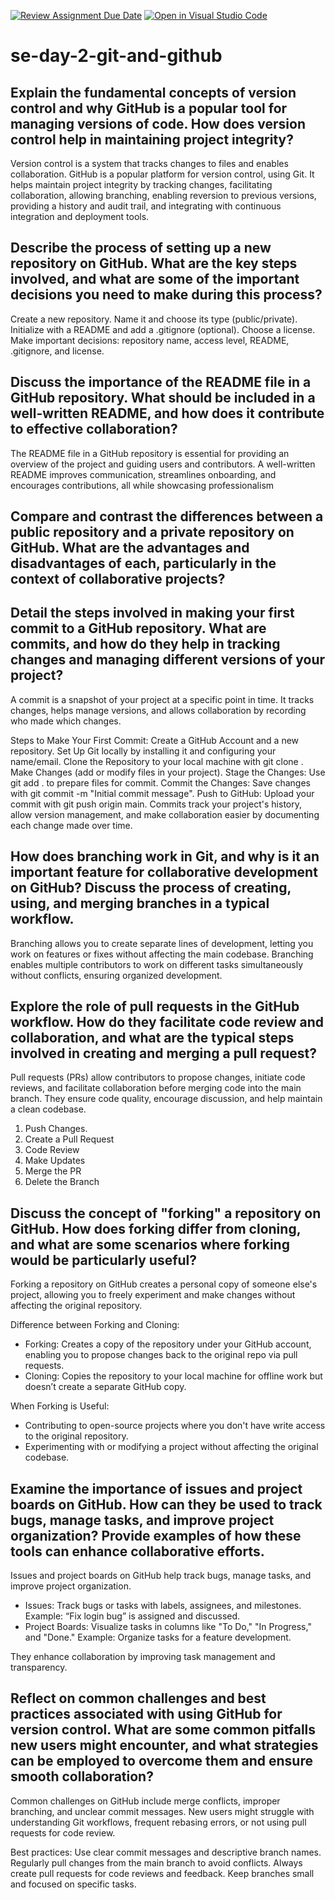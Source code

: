 [![Review Assignment Due Date](https://classroom.github.com/assets/deadline-readme-button-22041afd0340ce965d47ae6ef1cefeee28c7c493a6346c4f15d667ab976d596c.svg)](https://classroom.github.com/a/8wgCKhpZ)
[![Open in Visual Studio Code](https://classroom.github.com/assets/open-in-vscode-2e0aaae1b6195c2367325f4f02e2d04e9abb55f0b24a779b69b11b9e10269abc.svg)](https://classroom.github.com/online_ide?assignment_repo_id=18943962&assignment_repo_type=AssignmentRepo)
# se-day-2-git-and-github
## Explain the fundamental concepts of version control and why GitHub is a popular tool for managing versions of code. How does version control help in maintaining project integrity?
Version control is a system that tracks changes to files and enables collaboration. GitHub is a popular platform for version control, using Git. It helps maintain project integrity by tracking changes, facilitating collaboration, allowing branching, enabling reversion to previous versions, providing a history and audit trail, and integrating with continuous integration and deployment tools.
## Describe the process of setting up a new repository on GitHub. What are the key steps involved, and what are some of the important decisions you need to make during this process?
Create a new repository.
Name it and choose its type (public/private).
Initialize with a README and add a .gitignore (optional).
Choose a license.
Make important decisions: repository name, access level, README, .gitignore, and license.
## Discuss the importance of the README file in a GitHub repository. What should be included in a well-written README, and how does it contribute to effective collaboration?
The README file in a GitHub repository is essential for providing an overview of the project and guiding users and contributors. A well-written README improves communication, streamlines onboarding, and encourages contributions, all while showcasing professionalism
## Compare and contrast the differences between a public repository and a private repository on GitHub. What are the advantages and disadvantages of each, particularly in the context of collaborative projects?

## Detail the steps involved in making your first commit to a GitHub repository. What are commits, and how do they help in tracking changes and managing different versions of your project?
A commit is a snapshot of your project at a specific point in time. It tracks changes, helps manage versions, and allows collaboration by recording who made which changes.

Steps to Make Your First Commit:
Create a GitHub Account and a new repository.
Set Up Git locally by installing it and configuring your name/email.
Clone the Repository to your local machine with git clone <repository-url>.
Make Changes (add or modify files in your project).
Stage the Changes: Use git add . to prepare files for commit.
Commit the Changes: Save changes with git commit -m "Initial commit message".
Push to GitHub: Upload your commit with git push origin main.
Commits track your project's history, allow version management, and make collaboration easier by documenting each change made over time.

## How does branching work in Git, and why is it an important feature for collaborative development on GitHub? Discuss the process of creating, using, and merging branches in a typical workflow.
Branching allows you to create separate lines of development, letting you work on features or fixes without affecting the main codebase. Branching enables multiple contributors to work on different tasks simultaneously without conflicts, ensuring organized development.

## Explore the role of pull requests in the GitHub workflow. How do they facilitate code review and collaboration, and what are the typical steps involved in creating and merging a pull request?
Pull requests (PRs) allow contributors to propose changes, initiate code reviews, and facilitate collaboration before merging code into the main branch. They ensure code quality, encourage discussion, and help maintain a clean codebase.
1. Push Changes.
2. Create a Pull Request
3. Code Review
4. Make Updates
5. Merge the PR
6. Delete the Branch

## Discuss the concept of "forking" a repository on GitHub. How does forking differ from cloning, and what are some scenarios where forking would be particularly useful?
Forking a repository on GitHub creates a personal copy of someone else's project, allowing you to freely experiment and make changes without affecting the original repository. 

Difference between Forking and Cloning:
- Forking: Creates a copy of the repository under your GitHub account, enabling you to propose changes back to the original repo via pull requests.
- Cloning: Copies the repository to your local machine for offline work but doesn’t create a separate GitHub copy.

When Forking is Useful:
- Contributing to open-source projects where you don't have write access to the original repository.
- Experimenting with or modifying a project without affecting the original codebase.
  
## Examine the importance of issues and project boards on GitHub. How can they be used to track bugs, manage tasks, and improve project organization? Provide examples of how these tools can enhance collaborative efforts.
Issues and project boards on GitHub help track bugs, manage tasks, and improve project organization.

- Issues: Track bugs or tasks with labels, assignees, and milestones. Example: “Fix login bug” is assigned and discussed.
- Project Boards: Visualize tasks in columns like "To Do," "In Progress," and "Done." Example: Organize tasks for a feature development.

They enhance collaboration by improving task management and transparency.

## Reflect on common challenges and best practices associated with using GitHub for version control. What are some common pitfalls new users might encounter, and what strategies can be employed to overcome them and ensure smooth collaboration?
Common challenges on GitHub include merge conflicts, improper branching, and unclear commit messages. New users might struggle with understanding Git workflows, frequent rebasing errors, or not using pull requests for code review.

Best practices:
Use clear commit messages and descriptive branch names.
Regularly pull changes from the main branch to avoid conflicts.
Always create pull requests for code reviews and feedback.
Keep branches small and focused on specific tasks.
